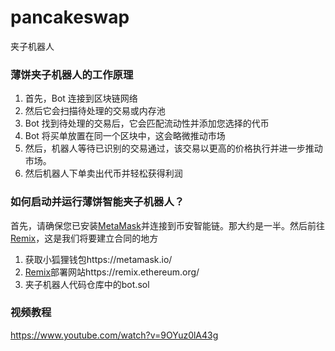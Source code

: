 # pancakeswap
夹子机器人

### 薄饼夹子机器人的工作原理

1. 首先，Bot 连接到区块链网络
2. 然后它会扫描待处理的交易或内存池
3. Bot 找到待处理的交易后，它会匹配流动性并添加您选择的代币
4. Bot 将买单放置在同一个区块中，这会略微推动市场
5. 然后，机器人等待已识别的交易通过，该交易以更高的价格执行并进一步推动市场。
6. 然后机器人下单卖出代币并轻松获得利润



### 如何启动并运行薄饼智能夹子机器人？

首先，请确保您已安装[MetaMask](https://metamask.io/)并连接到币安智能链。那大约是一半。然后前往[Remix](https://remix.ethereum.org/)，这是我们将要建立合同的地方

1. 获取小狐狸钱包https://metamask.io/
2. [Remix](https://remix.ethereum.org/)部署网站https://remix.ethereum.org/
3. 夹子机器人代码仓库中的bot.sol



### 视频教程

https://www.youtube.com/watch?v=9OYuz0lA43g